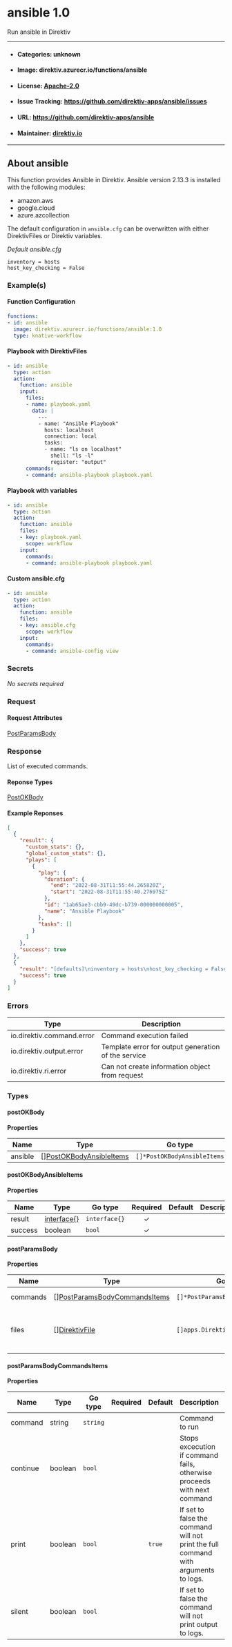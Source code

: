 
# ansible 1.0

Run ansible in Direktiv

---
- #### Categories: unknown
- #### Image: direktiv.azurecr.io/functions/ansible 
- #### License: [Apache-2.0](https://www.apache.org/licenses/LICENSE-2.0)
- #### Issue Tracking: https://github.com/direktiv-apps/ansible/issues
- #### URL: https://github.com/direktiv-apps/ansible
- #### Maintainer: [direktiv.io](https://www.direktiv.io) 
---

## About ansible

This function provides Ansible in Direktiv. Ansible version 2.13.3 is installed with the following modules:
- amazon.aws
- google.cloud
- azure.azcollection

The default configuration in `ansible.cfg` can be overwritten with either DirektivFiles or Direktiv variables.

*Default ansible.cfg*
``` [defaults]
inventory = hosts
host_key_checking = False
``` 

### Example(s)
  #### Function Configuration
```yaml
functions:
- id: ansible
  image: direktiv.azurecr.io/functions/ansible:1.0
  type: knative-workflow
```
   #### Playbook with DirektivFiles
```yaml
- id: ansible
  type: action
  action:
    function: ansible
    input: 
      files: 
      - name: playbook.yaml
        data: |
          ---
          - name: "Ansible Playbook"
            hosts: localhost
            connection: local 
            tasks:
            - name: "ls on localhost"
              shell: "ls -l"
              register: "output"
      commands:
      - command: ansible-playbook playbook.yaml
```
   #### Playbook with variables
```yaml
- id: ansible
  type: action
  action:
    function: ansible
    files: 
    - key: playbook.yaml
      scope: workflow
    input:
      commands:
      - command: ansible-playbook playbook.yaml
```
   #### Custom ansible.cfg
```yaml
- id: ansible
  type: action
  action:
    function: ansible
    files: 
    - key: ansible.cfg
      scope: workflow
    input:
      commands:
      - command: ansible-config view
```

   ### Secrets


*No secrets required*







### Request



#### Request Attributes
[PostParamsBody](#post-params-body)

### Response
  List of executed commands.
#### Reponse Types
    
  

[PostOKBody](#post-o-k-body)
#### Example Reponses
    
```json
[
  {
    "result": {
      "custom_stats": {},
      "global_custom_stats": {},
      "plays": [
        {
          "play": {
            "duration": {
              "end": "2022-08-31T11:55:44.265820Z",
              "start": "2022-08-31T11:55:40.276975Z"
            },
            "id": "1ab65ae3-cbb9-49dc-b739-000000000005",
            "name": "Ansible Playbook"
          },
          "tasks": []
        }
      ]
    },
    "success": true
  },
  {
    "result": "[defaults]\ninventory = hosts\nhost_key_checking = False",
    "success": true
  }
]
```

### Errors
| Type | Description
|------|---------|
| io.direktiv.command.error | Command execution failed |
| io.direktiv.output.error | Template error for output generation of the service |
| io.direktiv.ri.error | Can not create information object from request |


### Types
#### <span id="post-o-k-body"></span> postOKBody

  



**Properties**

| Name | Type | Go type | Required | Default | Description | Example |
|------|------|---------|:--------:| ------- |-------------|---------|
| ansible | [][PostOKBodyAnsibleItems](#post-o-k-body-ansible-items)| `[]*PostOKBodyAnsibleItems` |  | |  |  |


#### <span id="post-o-k-body-ansible-items"></span> postOKBodyAnsibleItems

  



**Properties**

| Name | Type | Go type | Required | Default | Description | Example |
|------|------|---------|:--------:| ------- |-------------|---------|
| result | [interface{}](#interface)| `interface{}` | ✓ | |  |  |
| success | boolean| `bool` | ✓ | |  |  |


#### <span id="post-params-body"></span> postParamsBody

  



**Properties**

| Name | Type | Go type | Required | Default | Description | Example |
|------|------|---------|:--------:| ------- |-------------|---------|
| commands | [][PostParamsBodyCommandsItems](#post-params-body-commands-items)| `[]*PostParamsBodyCommandsItems` |  | `[{"command":"echo Hello"}]`| Array of commands. |  |
| files | [][DirektivFile](#direktiv-file)| `[]apps.DirektivFile` |  | | File to create before running commands. |  |


#### <span id="post-params-body-commands-items"></span> postParamsBodyCommandsItems

  



**Properties**

| Name | Type | Go type | Required | Default | Description | Example |
|------|------|---------|:--------:| ------- |-------------|---------|
| command | string| `string` |  | | Command to run |  |
| continue | boolean| `bool` |  | | Stops excecution if command fails, otherwise proceeds with next command |  |
| print | boolean| `bool` |  | `true`| If set to false the command will not print the full command with arguments to logs. |  |
| silent | boolean| `bool` |  | | If set to false the command will not print output to logs. |  |

 
